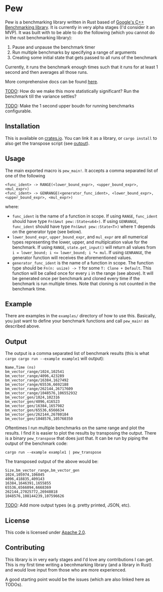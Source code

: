 # Pew

Pew is a benchmarking library written in Rust based of
[Google's C++ Benchmarking library](https://github.com/google/benchmark). It
is currently in very alpha stages (I'd consider it an MVP). It was built with
to be able to do the following (which you cannot do in the rust benchmarking
library):

1) Pause and unpause the benchmark timer
2) Run multiple benchmarks by specifying a range of arguments
3) Creating some initial state that gets passed to all runs of the benchmark

Currently, it runs the benchmark enough times such that it runs for at least 1
second and then averages all those runs.

More comprehensive docs can be found [here](https://docs.rs/pew/0.1.0/pew/).

[TODO](https://github.com/akshaynanavati/pew/issues/1): How do we make this 
more statistically significant? Run the benchmark till the variance settles?

[TODO](https://github.com/akshaynanavati/pew/issues/3): Make the 1 second upper
boudn for running benchmarks configurable.

## Installation

This is available on [crates.io](crates.io). You can link it as a library,
or `cargo install` to also get the transpose script (see [output](#output)).

## Usage

The main exported macro is `pew_main!`. It accepts a comma separated list of
one of the following

```
<func_ident> -> RANGE(<lower_bound_expr>, <upper_bound_expr>, <mul_expr>)
<func_ident> -> GENRANGE(<generator_func_ident>, <lower_bound_expr>, <upper_bound_expr>, <mul_expr>)
```

where:

- `func_ident` is the name of a function in scope. If using `RANGE`,
  `func_ident` should have type `Fn(&mut pew::State<u64>)`. If using
  `GENRANGE`, `func_ident` should have type `Fn(&mut pew::State<T>)`
  where `T` depends on the generator type (see below).
- `lower_bound_expr`, `upper_bound_expr`, and `mul_expr` are all numerical
  types representing the lower, upper, and multiplcation value for the
  benchmark. If using `RANGE`, `state.get_input()` will return all values
  from `i = lower_bound; i <= lower_bound; i *= mul`. If using `GENRANGE`,
  the generator function will receives the aforementioned values.
- `generator_func_ident` is the name of a function in scope. The function
  type should be `Fn(n: usize) -> T` for some `T: Clone + Default`. This function will
  be called once for every `i` in the range (see above). It will be generated
  once per benchmark and cloned every time if the benchmark is run multiple
  times. Note that cloning is not counted in the benchmark time.

## Example

There are examples in the `examples/` directory of how to use this. Basically,
you just want to define your benchmark functions and call `pew_main!` as
described above.

## Output

The output is a comma separated list of benchmark results (this is what
`cargo cargo run --example example1` will output):

```
Name,Time (ns)
bm_vector_range/1024,102541
bm_vector_range/4096,423289
bm_vector_range/16384,1627492
bm_vector_range/65536,6692188
bm_vector_range/262144,26717609
bm_vector_range/1048576,106552932
bm_vector_gen/1024,102316
bm_vector_gen/4096,416523
bm_vector_gen/16384,1657982
bm_vector_gen/65536,6566634
bm_vector_gen/262144,26780184
bm_vector_gen/1048576,105760350
```

Oftentimes I run multiple benchmarks on the same range and plot the results.
I find it is easier to plot the results by transposing the output. There is
a binary `pew_transpose` that does just that. It can be run by piping the
output of the benchmark code:

```
cargo run --example example1 | pew_transpose
```

The transposed output of the
above would be:

```
Size,bm_vector_range,bm_vector_gen
1024,105974,106845
4096,418835,409143
16384,1646391,1655855
65536,6566094,6668369
262144,27025772,26948818
1048576,108144239,107596626
```

[TODO](https://github.com/akshaynanavati/pew/issues/1): Add more output types
(e.g. pretty printed, JSON, etc).

## License

This code is licensed under [Apache 2.0](https://www.apache.org/licenses/LICENSE-2.0).

## Contributing

This library is in very early stages and I'd love any contributions I can get. This is my
first time writing a becnhmarking library (and a library in Rust) and would love input from 
those who are more experienced.

A good starting point would be the issues (which are also linked here as TODOs).
